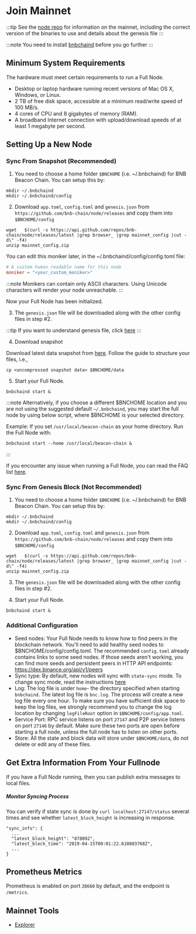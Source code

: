 # Join Mainnet

:::tip
See the [node repo](https://github.com/bnb-chain/node) for information on the mainnet, 
including the correct version of the binaries to use and details about the genesis file
:::

:::note
You need to install [bnbchaind](install.md) before you go further
:::

## Minimum System Requirements
The hardware must meet certain requirements to run a Full Node.

* Desktop or laptop hardware running recent versions of Mac OS X, Windows, or Linux.
* 2 TB of free disk space, accessible at a minimum read/write speed of 100 MB/s.
* 4 cores of CPU and 8 gigabytes of memory (RAM).
* A broadband Internet connection with upload/download speeds of at least 1 megabyte per second.

## Setting Up a New Node

### Sync From Snapshot (Recommended)

1. You need to choose a home folder `$BNCHOME` (i.e. ~/.bnbchaind) for BNB Beacon Chain. You can setup this by:

```
mkdir ~/.bnbchaind
mkdir ~/.bnbchaind/config
```
2. Download `app.toml`, `config.toml` and `genesis.json` from `https://github.com/bnb-chain/node/releases` and copy them into `$BNCHOME/config`

```
wget   $(curl -s https://api.github.com/repos/bnb-chain/node/releases/latest |grep browser_ |grep mainnet_config |cut -d\" -f4)
unzip mainnet_config.zip
```

You can edit this moniker later, in the ~/.bnbchaind/config/config.toml file:
```toml
# A custom human readable name for this node
moniker = "<your_custom_moniker>"
```

:::note
Monikers can contain only ASCII characters. Using Unicode characters will render your node unreachable. 
:::

Now your Full Node has been initialized.


3. The `genesis.json` file will be downloaded along with the other config files in step #2.

:::tip 
If you want to understand genesis file, click [here](../../learn/genesis.md)
:::

4. Download snapshot

Download latest data snapshot from [here](https://github.com/bnb-chain/bc-snapshots). 
Follow the guide to structure your files, i.e., 
```shell
cp <uncompressed snapshot data> $BNCHOME/data
```


5. Start your Full Node.

```shell
bnbchaind start &
```

:::note
Alternatively, if you choose a different $BNCHOME location and you are not using the suggested default `~/.bnbchaind`, you may start the full node by using below script, where $BNCHOME is your selected directory. 

Example: If you set `/usr/local/beacon-chain` as your home directory. Run the Full Node with:

```shell
bnbchaind start --home /usr/local/beacon-chain &
```
:::

If you encounter any issue when running a Full Node, you can read the FAQ list [here](fullnodeissue.md).

### Sync From Genesis Block (Not Recommended)
1. You need to choose a home folder `$BNCHOME` (i.e. ~/.bnbchaind) for BNB Beacon Chain. You can setup this by:

```
mkdir ~/.bnbchaind
mkdir ~/.bnbchaind/config
```
2. Download `app.toml`, `config.toml` and `genesis.json` from `https://github.com/bnb-chain/node/releases` and copy them into `$BNCHOME/config`

```
wget   $(curl -s https://api.github.com/repos/bnb-chain/node/releases/latest |grep browser_ |grep mainnet_config |cut -d\" -f4)
unzip mainnet_config.zip
```


3. The `genesis.json` file will be downloaded along with the other config files in step #2.


4. Start your Full Node.

```shell
bnbchaind start &
```

### Additional Configuration
- Seed nodes: Your Full Node needs to know how to find peers in the blockchain network. You'll need to add healthy seed nodes to $BNCHOME/config/config.toml. The recommended `config.toml` already contains links to some seed nodes.
  If those seeds aren't working, you can find more seeds and persistent peers in HTTP API endpoints: https://dex.binance.org/api/v1/peers
- Sync type: By default, new nodes will sync with `state-sync` mode. To change sync mode, read the instructions [here](./synctypes.md)
- Log: The log file is under `home`- the directory specified when starting `bnbchaind`.
  The latest log file is `bnc.log`. The process will create a new log file every one hour.
  To make sure you have sufficient disk space to keep the log files, we strongly recommend you to change the log location by changing `logFileRoot` option in `$BNCHOME/config/app.toml`.
- Service Port: RPC service listens on port `27147` and P2P service listens on port `27146` by default.
  Make sure these two ports are open before starting a full node, unless the full node has to listen on other ports.
- Store: All the state and block data will store under `$BNCHOME/data`, do not delete or edit any of these files.

## Get Extra Information From Your Fullnode

If you have a Full Node running, then you can publish extra messages to local files.

##### Monitor Syncing Process

You can verify if state sync is done by `curl localhost:27147/status` several times and see whether `latest_block_height` is increasing in response.

```
"sync_info": {
  ...
  "latest_block_height": "878092",
  "latest_block_time": "2019-04-15T00:01:22.610803768Z",
  ...
}
```

## Prometheus Metrics

Prometheus is enabled on port `28660` by default, and the endpoint is `/metrics`.

## Mainnet Tools

* [Explorer](https://explorer.bnbchain.org/)
